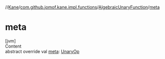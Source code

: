 //[Kane](../../index.md)/[com.github.jomof.kane.impl.functions](../index.md)/[AlgebraicUnaryFunction](index.md)/[meta](meta.md)



# meta  
[jvm]  
Content  
abstract override val [meta](meta.md): [UnaryOp](../../com.github.jomof.kane.impl/-unary-op/index.md)  



